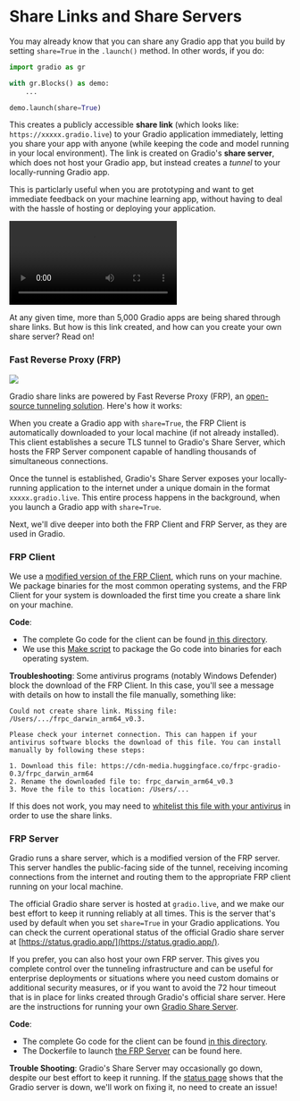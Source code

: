 # Share Links and Share Servers

You may already know that you can share any Gradio app that you build by setting `share=True` in the `.launch()` method. In other words, if you do:

```py
import gradio as gr

with gr.Blocks() as demo:
    ...

demo.launch(share=True)
```

This creates a publicly accessible **share link** (which looks like: `https://xxxxx.gradio.live`) to your Gradio application immediately, letting you share your app with anyone (while keeping the code and model running in your local environment). The link is created on Gradio's **share server**, which does not host your Gradio app, but instead creates a _tunnel_ to your locally-running Gradio app. 

This is particlarly useful when you are prototyping and want to get immediate feedback on your machine learning app, without having to deal with the hassle of hosting or deploying your application.

<video controls>
  <source src="https://huggingface.co/datasets/huggingface/documentation-images/resolve/main/gradio-guides/share-links.mov" type="video/mp4">
</video>

At any given time, more than 5,000 Gradio apps are being shared through share links. But how is this link created, and how can you create your own share server? Read on!

### Fast Reverse Proxy (FRP)

![](https://huggingface.co/datasets/huggingface/documentation-images/resolve/main/gradio-guides/frp-gradio-diagram.svg)

Gradio share links are powered by Fast Reverse Proxy (FRP), an [open-source tunneling solution](https://github.com/huggingface/frp). Here's how it works:

When you create a Gradio app with `share=True`, the FRP Client is automatically downloaded to your local machine (if not already installed). This client establishes a secure TLS tunnel to Gradio's Share Server, which hosts the FRP Server component capable of handling thousands of simultaneous connections.

Once the tunnel is established, Gradio's Share Server exposes your locally-running application to the internet under a unique domain in the format `xxxxx.gradio.live`. This entire process happens in the background, when you launch a Gradio app with `share=True`.

Next, we'll dive deeper into both the FRP Client and FRP Server, as they are used in Gradio.

### FRP Client

We use a [modified version of the FRP Client](https://github.com/huggingface/frp/tree/tls/client), which runs on your machine. We package binaries for the most common operating systems, and the FRP Client for your system is downloaded the first time you create a share link on your machine.

**Code**:
* The complete Go code for the client can be found [in this directory](https://github.com/huggingface/frp/tree/tls/client).
* We use this [Make script](https://github.com/huggingface/frp/blob/tls/Makefile) to package the Go code into binaries for each operating system.

**Troubleshooting**: Some antivirus programs (notably Windows Defender) block the download of the FRP Client. In this case, you'll see a message with details on how to install the file manually, something like:

```
Could not create share link. Missing file: /Users/.../frpc_darwin_arm64_v0.3. 

Please check your internet connection. This can happen if your antivirus software blocks the download of this file. You can install manually by following these steps: 

1. Download this file: https://cdn-media.huggingface.co/frpc-gradio-0.3/frpc_darwin_arm64
2. Rename the downloaded file to: frpc_darwin_arm64_v0.3
3. Move the file to this location: /Users/...
```

If this does not work, you may need to [whitelist this file with your antivirus](https://www.makeuseof.com/how-to-whitelist-files-windows-defender/) in order to use the share links.

### FRP Server

Gradio runs a share server, which is a modified version of the FRP server. This server handles the public-facing side of the tunnel, receiving incoming connections from the internet and routing them to the appropriate FRP client running on your local machine.

The official Gradio share server is hosted at `gradio.live`, and we make our best effort to keep it running reliably at all times. This is the server that's used by default when you set `share=True` in your Gradio applications. You can check the current operational status of the official Gradio share server at [https://status.gradio.app/](https://status.gradio.app/). 

If you prefer, you can also host your own FRP server. This gives you complete control over the tunneling infrastructure and can be useful for enterprise deployments or situations where you need custom domains or additional security measures, or if you want to avoid the 72 hour timeout that is in place for links created through Gradio's official share server. Here are the instructions for running your own [Gradio Share Server](https://github.com/huggingface/frp?tab=readme-ov-file#why-run-your-own-share-server).


**Code**:
* The complete Go code for the client can be found [in this directory](https://github.com/huggingface/frp/tree/dev/server).
* The Dockerfile to launch [the FRP Server](https://github.com/huggingface/frp/blob/dev/dockerfiles/Dockerfile-for-frps) can be found here.

**Trouble Shooting**: Gradio's Share Server may occasionally go down, despite our best effort to keep it running. If the [status page](https://status.gradio.app/) shows that the Gradio server is down, we'll work on fixing it, no need to create an issue!





